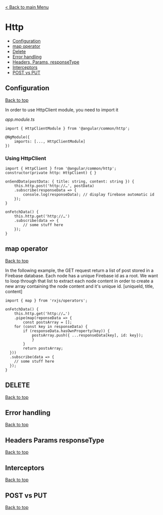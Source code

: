 
[< Back to main Menu](https://github.com/gsoulie/Mobile-App-Development/blob/master/angular-sheet.md)    

# Http    

* [Configuration](#configuration)     
* [map operator](#map-operator)    
* [Delete](#delete)    
* [Error handling](#error-handling)    
* [Headers, Params, responseType](#headers-params-responsetype)    
* [Interceptors](#interceptors)    
* [POST vs PUT](#post-vs-put)    


## Configuration
[Back to top](#http)   

In order to use HttpClient module, you need to import it 

*app.module.ts*

```
import { HttpClientModule } from '@angular/common/http';

@NgModule({
	imports: [..., HttpClientModule]
})
```

### Using HttpClient

```
import { HttpClient } from '@angular/common/http';
constructor(private http: HttpClient) { }

onSendData(postData: { title: string, content: string }) {
	this.http.post('http://…', postData)
	.subscribe(responseData => {
		console.log(responseData); // display firebase automatic id
  	});
}

onFetchData() {
	this.http.get('http://…')
	.subscribe(data => {
		// some stuff here
	});
}

```

## map operator
[Back to top](#http)   

In the following example, the GET request return a list of post stored in a Firebase database. Each node has a unique Firebase id as a root.
We want to loop through that list to extract each node content in order to create a new array containing the node content and it's unique id. [uniqueId, title, content]

```
import { map } from 'rxjs/operators';

onFetchData() {
	this.http.get('http://…')
	.pipe(map(reponseData => {
		const postsArray = [];
	for (const key in responseData) {
	    if (responseData.hasOwnProperty(key)) {
	    	postsArray.push({ ...responseData[key], id: key});
     	    }
    	}
    	return postsArray;
  }))
  .subscribe(data => {
    // some stuff here
  });
}
```

## DELETE
[Back to top](#http)    

## Error handling
[Back to top](#http)   

## Headers Params responseType
[Back to top](#http)   

## Interceptors
[Back to top](#http)   

## POST vs PUT
[Back to top](#http)   

